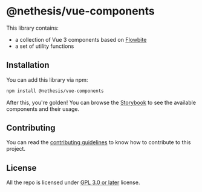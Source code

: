 # @nethesis/vue-components

This library contains:
- a collection of Vue 3 components based on [Flowbite](https://flowbite.com/)
- a set of utility functions

## Installation

You can add this library via npm:

```sh
npm install @nethesis/vue-components
```

After this, you're golden! You can browse the [Storybook](https://nethesis.github.io/vue-components) to see the available components and their usage.

## Contributing

You can read the [contributing guidelines](CONTRIBUTING.md) to know how to contribute to this project.

## License

All the repo is licensed under [GPL 3.0 or later](LICENSE) license.

